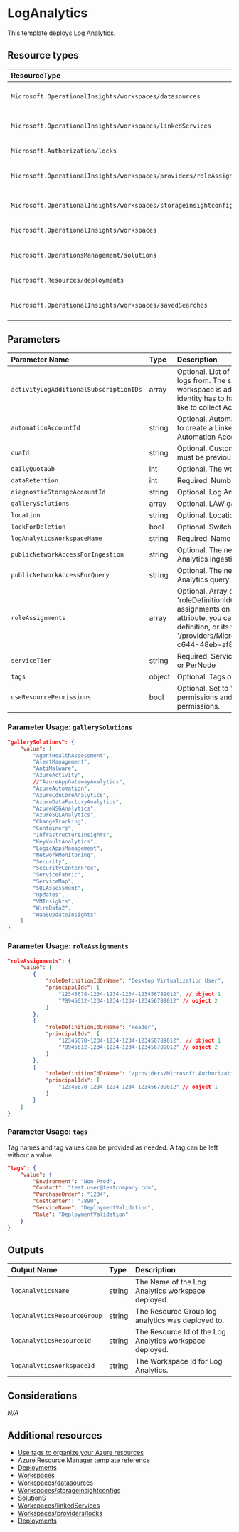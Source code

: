 # LogAnalytics

This template deploys Log Analytics.

## Resource types

|ResourceType|ApiVersion|
|:--|:--|
| `Microsoft.OperationalInsights/workspaces/datasources` | 2020-03-01-preview |
| `Microsoft.OperationalInsights/workspaces/linkedServices` | 2020-03-01-preview |
| `Microsoft.Authorization/locks` | 2016-09-01 |
| `Microsoft.OperationalInsights/workspaces/providers/roleAssignments` | 2020-03-01-preview |
| `Microsoft.OperationalInsights/workspaces/storageinsightconfigs` | 2020-03-01-preview |
| `Microsoft.OperationalInsights/workspaces` | 2020-08-01 |
| `Microsoft.OperationsManagement/solutions` | 2015-11-01-preview |
| `Microsoft.Resources/deployments` | 2021-01-01 |
| `Microsoft.OperationalInsights/workspaces/savedSearches` | 2020-03-01-preview |

## Parameters

| Parameter Name | Type | Description | DefaultValue | Possible values |
| :-- | :-- | :-- | :-- | :-- |
| `activityLogAdditionalSubscriptionIDs` | array | Optional. List of additional Subscription IDs to collect Activity logs from. The subscription holding the Log Analytics workspace is added by default. The user/SPN/managed identity has to have reader access on the subscription you'd like to collect Activity logs from. | System.Object[] |  |
| `automationAccountId` | string | Optional. Automation Account resource identifier, value used to create a LinkedService between Log Analytics and an Automation Account. |  |  |
| `cuaId` | string | Optional. Customer Usage Attribution id (GUID). This GUID must be previously registered |  |  |
| `dailyQuotaGb` | int | Optional. The workspace daily quota for ingestion. | -1 |  |
| `dataRetention` | int | Required. Number of days data will be retained for | 365 |  |
| `diagnosticStorageAccountId` | string | Optional. Log Analytics workspace resource identifier |  |  |
| `gallerySolutions` | array | Optional. LAW gallerySolutions from the gallery. | System.Object[] |  |
| `location` | string | Optional. Location for all resources. | [resourceGroup().location] |  |
| `lockForDeletion` | bool | Optional. Switch to lock storage from deletion. | False |  |
| `logAnalyticsWorkspaceName` | string | Required. Name of the Log Analytics workspace |  |  |
| `publicNetworkAccessForIngestion` | string | Optional. The network access type for accessing Log Analytics ingestion. | Enabled | System.Object[] |
| `publicNetworkAccessForQuery` | string | Optional. The network access type for accessing Log Analytics query. | Enabled | System.Object[] |
| `roleAssignments` | array | Optional. Array of role assignment objects that contain the 'roleDefinitionIdOrName' and 'principalId' to define RBAC role assignments on this resource. In the roleDefinitionIdOrName attribute, you can provide either the display name of the role definition, or its fully qualified ID in the following format: '/providers/Microsoft.Authorization/roleDefinitions/c2f4ef07-c644-48eb-af81-4b1b4947fb11' | System.Object[] |  |
| `serviceTier` | string | Required. Service Tier: PerGB2018, Free, Standalone, PerGB or PerNode | PerGB2018 | System.Object[] |
| `tags` | object | Optional. Tags of the resource. |  |  |
| `useResourcePermissions` | bool | Optional. Set to 'true' to use resource or workspace permissions and 'false' (or leave empty) to require workspace permissions. | False |  |

### Parameter Usage: `gallerySolutions`

```json
"gallerySolutions": {
    "value": [
        "AgentHealthAssessment",
        "AlertManagement",
        "AntiMalware",
        "AzureActivity",
        //"AzureAppGatewayAnalytics",
        "AzureAutomation",
        "AzureCdnCoreAnalytics",
        "AzureDataFactoryAnalytics",
        "AzureNSGAnalytics",
        "AzureSQLAnalytics",
        "ChangeTracking",
        "Containers",
        "InfrastructureInsights",
        "KeyVaultAnalytics",
        "LogicAppsManagement",
        "NetworkMonitoring",
        "Security",
        "SecurityCenterFree",
        "ServiceFabric",
        "ServiceMap",
        "SQLAssessment",
        "Updates",
        "VMInsights",
        "WireData2",
        "WaaSUpdateInsights"
    ]
}
```

### Parameter Usage: `roleAssignments`

```json
"roleAssignments": {
    "value": [
        {
            "roleDefinitionIdOrName": "Desktop Virtualization User",
            "principalIds": [
                "12345678-1234-1234-1234-123456789012", // object 1
                "78945612-1234-1234-1234-123456789012" // object 2
            ]
        },
        {
            "roleDefinitionIdOrName": "Reader",
            "principalIds": [
                "12345678-1234-1234-1234-123456789012", // object 1
                "78945612-1234-1234-1234-123456789012" // object 2
            ]
        },
        {
            "roleDefinitionIdOrName": "/providers/Microsoft.Authorization/roleDefinitions/c2f4ef07-c644-48eb-af81-4b1b4947fb11",
            "principalIds": [
                "12345678-1234-1234-1234-123456789012" // object 1
            ]
        }
    ]
}
```

### Parameter Usage: `tags`

Tag names and tag values can be provided as needed. A tag can be left without a value.

```json
"tags": {
    "value": {
        "Environment": "Non-Prod",
        "Contact": "test.user@testcompany.com",
        "PurchaseOrder": "1234",
        "CostCenter": "7890",
        "ServiceName": "DeploymentValidation",
        "Role": "DeploymentValidation"
    }
}
```

## Outputs

| Output Name | Type | Description |
| :-- | :-- | :-- |
| `logAnalyticsName` | string | The Name of the Log Analytics workspace deployed. |
| `logAnalyticsResourceGroup` | string | The Resource Group log analytics was deployed to. |
| `logAnalyticsResourceId` | string | The Resource Id of the Log Analytics workspace deployed. |
| `logAnalyticsWorkspaceId` | string | The Workspace Id for Log Analytics. |

## Considerations

*N/A*

## Additional resources

- [Use tags to organize your Azure resources](https://docs.microsoft.com/en-us/azure/azure-resource-manager/resource-group-using-tags)
- [Azure Resource Manager template reference](https://docs.microsoft.com/en-us/azure/templates/)
- [Deployments](https://docs.microsoft.com/en-us/azure/templates/Microsoft.Resources/2021-01-01/deployments)
- [Workspaces](https://docs.microsoft.com/en-us/azure/templates/Microsoft.OperationalInsights/2020-08-01/workspaces)
- [Workspaces/datasources](https://docs.microsoft.com/en-us/azure/templates/Microsoft.OperationalInsights/2020-03-01-preview/workspaces/datasources)
- [Workspaces/storageinsightconfigs](https://docs.microsoft.com/en-us/azure/templates/Microsoft.OperationalInsights/2020-03-01-preview/workspaces/storageinsightconfigs)
- [SolutionS](https://docs.microsoft.com/en-us/azure/templates/Microsoft.OperationsManagement/2015-11-01-preview/solutions)
- [Workspaces/linkedServices](https://docs.microsoft.com/en-us/azure/templates/Microsoft.OperationalInsights/2020-03-01-preview/workspaces/linkedServices)
- [Workspaces/providers/locks](https://docs.microsoft.com/en-us/azure/templates/Microsoft.OperationalInsights/2016-09-01/workspaces/providers/locks)
- [Deployments](https://docs.microsoft.com/en-us/azure/templates/Microsoft.Resources/2021-01-01/deployments)
